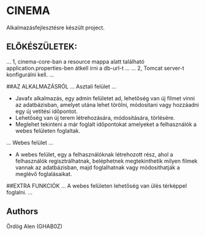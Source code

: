 # CINEMA
Alkalmazásfejlesztésre készült project.

## ELŐKÉSZÜLETEK: 
  ...
  1, cinema-core-ban a resource mappa alatt található application.properties-ben átkell irni a db-url-t
  ...
  ...
  2, Tomcat server-t konfigurálni kell.
  ...


##AZ ALKALMAZÁSRÓL
...
Asztali felület
...
* Javafx alkalmazás, egy admin felületet ad, lehetőség van új filmet vinni az adatbázisban, amelyet utána lehet törölni, módositani vagy hozzáadni egy új vetitési időpontot.
* Lehetőség van új terem létrehozására, módositására, törlésére.
* Meglehet tekinteni a már foglalt időpontokat amelyeket a felhasználók a webes felületen foglaltak.

...
Webes felület
...
* A webes felület, egy a felhasználóknak létrehozott rész, ahol a felhasználók regisztrálhatnak, beléphetnek megtekinthetik milyen filmek vannak az adatbázisban, majd foglalhatnak vagy módosithatják a meglévő foglalásaikat.


##EXTRA FUNKCIÓK
...
A webes felületen lehetőség van ülés térképpel foglalni.
...


## Authors
  Ördög Alen (GHAB0Z)

